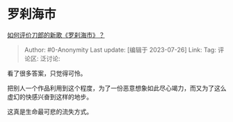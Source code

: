 # 罗刹海市
[如何评价刀郎的新歌《罗刹海市》？](https://www.zhihu.com/question/613552813/answer/3135386855)

> Author: #0-Anonymity
> Last update: [编辑于 2023-07-26]
> Link:
> Tag:
> 评论区:
> 泛讨论:

看了很多答案，只觉得可怜。

把别人一个作品利用到这个程度，为了一份恶意想象如此尽心竭力，而又为了这么虚幻的快感兴奋到这样的地步。

这真是生命最可悲的流失方式。